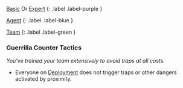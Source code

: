 
[Basic](Game/Basic-List) Or [Expert](Game/Expert-List)
{: .label .label-purple }

[Agent](Game/Agent)
{: .label .label-blue }

[Team](Game/Team-List)
{: .label .label-green }
### Guerrilla Counter Tactics
*You've trained your team extensively to avoid traps at all costs.*
* Everyone on [Deployment](Game/Deployment) does not trigger traps or other dangers activated by proximity.

